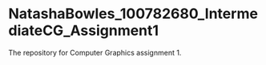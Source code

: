 # NatashaBowles_100782680_IntermediateCG_Assignment1
 The repository for Computer Graphics assignment 1.
